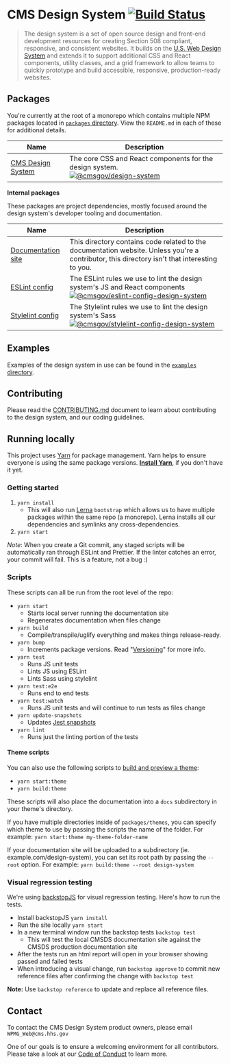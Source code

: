 # CMS Design System [![Build Status](https://travis-ci.org/CMSgov/design-system.svg?branch=master)](https://travis-ci.org/CMSgov/design-system)

> The design system is a set of open source design and front-end development resources for creating Section 508 compliant, responsive, and consistent websites. It builds on the [U.S. Web Design System](https://designsystem.digital.gov/) and extends it to support additional CSS and React components, utility classes, and a grid framework to allow teams to quickly prototype and build accessible, responsive, production-ready websites.

## Packages

You're currently at the root of a monorepo which contains multiple NPM packages located in [`packages` directory](packages/). View the `README.md` in each of these for additional details.

| Name                                        | Description                                                                                                                                                                                                                         |
| ------------------------------------------- | ----------------------------------------------------------------------------------------------------------------------------------------------------------------------------------------------------------------------------------- |
| [CMS Design System](packages/design-system) | The core CSS and React components for the design system. <br> [![@cmsgov/design-system](https://img.shields.io/npm/v/@cmsgov/design-system.svg?label=@cmsgov%2Fdesign-system)](https://www.npmjs.com/package/@cmsgov/design-system) |

**Internal packages**

These packages are project dependencies, mostly focused around the design system's developer tooling and documentation.

| Name                                                         | Description                                                                                                                                                                                                                                                                                                    |
| ------------------------------------------------------------ | -------------------------------------------------------------------------------------------------------------------------------------------------------------------------------------------------------------------------------------------------------------------------------------------------------------- |
| [Documentation site](packages/docs/)                         | This directory contains code related to the documentation website. Unless you're a contributor, this directory isn't that interesting to you.                                                                                                                                                                  |
| [ESLint config](packages/eslint-config-design-system/)       | The ESLint rules we use to lint the design system's JS and React components <br> [![@cmsgov/eslint-config-design-system](https://img.shields.io/npm/v/@cmsgov/eslint-config-design-system.svg?label=@cmsgov%2Feslint-config-design-system)](https://www.npmjs.com/package/@cmsgov/eslint-config-design-system) |
| [Stylelint config](packages/stylelint-config-design-system/) | The Stylelint rules we use to lint the design system's Sass <br> [![@cmsgov/stylelint-config-design-system](https://img.shields.io/npm/v/@cmsgov/stylelint-config-design-system.svg?label=@cmsgov%2Fstylelint-config-design-system)](https://www.npmjs.com/package/@cmsgov/stylelint-config-design-system)     |

## Examples

Examples of the design system in use can be found in the [`examples` directory](examples/).

## Contributing

Please read the [CONTRIBUTING.md](CONTRIBUTING.md) document to learn about contributing to the design system, and our coding guidelines.

## Running locally

This project uses [Yarn](https://yarnpkg.com/) for package management. Yarn helps to ensure everyone is using the same package versions. [**Install Yarn**](https://yarnpkg.com/docs/install), if you don't have it yet.

### Getting started

1. `yarn install`
   - This will also run [Lerna](https://lernajs.io/) `bootstrap` which allows us to have multiple packages within the same repo (a monorepo). Lerna installs all our dependencies and symlinks any cross-dependencies.
1. `yarn start`

_Note_: When you create a Git commit, any staged scripts will be automatically ran through ESLint and Prettier. If the linter catches an error, your commit will fail. This is a feature, not a bug :)

### Scripts

These scripts can all be run from the root level of the repo:

- `yarn start`
  - Starts local server running the documentation site
  - Regenerates documentation when files change
- `yarn build`
  - Compile/transpile/uglify everything and makes things release-ready.
- `yarn bump`
  - Increments package versions. Read "[Versioning](/guides/RELEASE-PROCESS.md#versioning)" for more info.
- `yarn test`
  - Runs JS unit tests
  - Lints JS using ESLint
  - Lints Sass using stylelint
- `yarn test:e2e`
  - Runs end to end tests
- `yarn test:watch`
  - Runs JS unit tests and will continue to run tests as files change
- `yarn update-snapshots`
  - Updates [Jest snapshots](http://facebook.github.io/jest/docs/en/snapshot-testing.html)
- `yarn lint`
  - Runs just the linting portion of the tests

#### Theme scripts

You can also use the following scripts to [build and preview a theme](https://design.cms.gov/startup/site-package/):

- `yarn start:theme`
- `yarn build:theme`

These scripts will also place the documentation into a `docs` subdirectory in your theme's directory.

If you have multiple directories inside of `packages/themes`, you can specify which theme to use by passing the scripts the name of the folder. For example: `yarn start:theme my-theme-folder-name`

If your documentation site will be uploaded to a subdirectory (ie. example.com/design-system), you can set its root path by passing the `--root` option. For example: `yarn build:theme --root design-system`

### Visual regression testing

We're using [backstopJS](https://github.com/garris/BackstopJS) for visual regression testing. Here's how to run the tests.

- Install backstopJS `yarn install`
- Run the site locally `yarn start`
- In a new terminal window run the backstop tests `backstop test`
  - This will test the local CMSDS documentation site against the CMSDS production documentation site
- After the tests run an html report will open in your browser showing passed and failed tests
- When introducing a visual change, run `backstop approve` to commit new reference files after confirming the change with `backstop test`

**Note:** Use `backstop reference` to update and replace all reference files.

## Contact

To contact the CMS Design System product owners, please email `WPMG_Web@cms.hhs.gov`

One of our goals is to ensure a welcoming environment for all contributors. Please take a look at our [Code of Conduct](CODE-OF-CONDUCT.md) to learn more.
